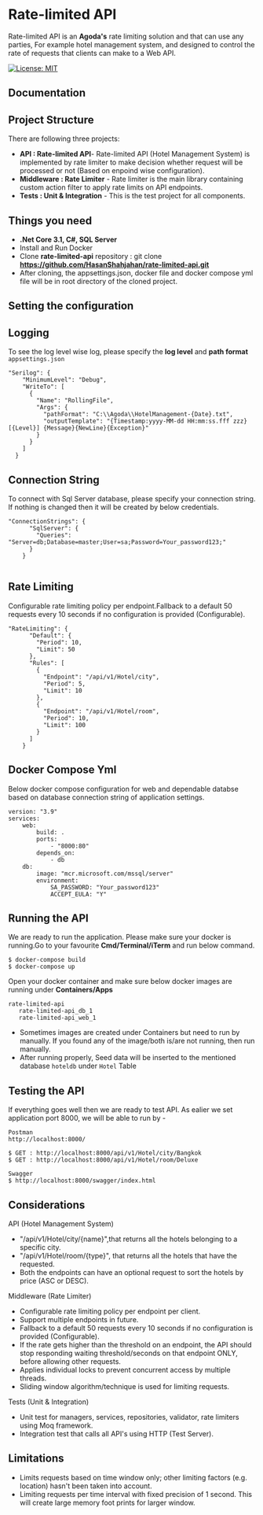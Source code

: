 Rate-limited API
==============

Rate-limited API is an **Agoda's** rate limiting solution and that can use any parties, For example hotel management system, and designed to control the rate of requests that clients can make to a Web API.

[![License: MIT](https://img.shields.io/github/license/HasanShahjahan/rate-limited-api.svg)](https://opensource.org/licenses/MIT)

## Documentation
## Project Structure
There are following three projects:
* **API : Rate-limited API**- Rate-limited API (Hotel Management System) is implemented by rate limiter to make decision whether request will be processed or not (Based on enpoind wise configuration).
* **Middleware : Rate Limiter** - Rate limiter is the main library containing custom action filter to apply rate limits on API endpoints.
* **Tests : Unit & Integration** - This is the test project for all components.

## Things you need
* **.Net Core 3.1, C#, SQL Server**
* Install and Run Docker
* Clone **rate-limited-api** repository : git clone **https://github.com/HasanShahjahan/rate-limited-api.git**
* After cloning, the appsettings.json, docker file and docker compose yml file will be in root directory of the cloned project.

## Setting the configuration
## Logging
To see the log level wise log, please specify the **log level** and  **path format** `appsettings.json`
```
"Serilog": {
    "MinimumLevel": "Debug",
    "WriteTo": [
      {
        "Name": "RollingFile",
        "Args": {
          "pathFormat": "C:\\Agoda\\HotelManagement-{Date}.txt",
          "outputTemplate": "{Timestamp:yyyy-MM-dd HH:mm:ss.fff zzz} [{Level}] {Message}{NewLine}{Exception}"
        }
      }
    ]
  }
```
## Connection String
To connect with Sql Server database, please specify your connection string. If nothing is changed then it will be created by below credentials. 

```
"ConnectionStrings": {
      "SqlServer": {
        "Queries": "Server=db;Database=master;User=sa;Password=Your_password123;"
      }
    }
    
```
## Rate Limiting
Configurable rate limiting policy per endpoint.Fallback to a default 50 requests every 10 seconds if no configuration is provided (Configurable).
```
"RateLimiting": {
      "Default": {
        "Period": 10,
        "Limit": 50
      },
      "Rules": [
        {
          "Endpoint": "/api/v1/Hotel/city",
          "Period": 5,
          "Limit": 10
        },
        {
          "Endpoint": "/api/v1/Hotel/room",
          "Period": 10,
          "Limit": 100
        }
      ]
    }
```
## Docker Compose Yml
Below docker compose configuration for web and dependable databse based on database connection string of application settings.
```
version: "3.9"
services:
    web:
        build: .
        ports:
            - "8000:80"
        depends_on:
            - db
    db:
        image: "mcr.microsoft.com/mssql/server"
        environment:
            SA_PASSWORD: "Your_password123"
            ACCEPT_EULA: "Y"
```

## Running the API
We are ready to run the application. Please make sure your docker is running.Go to your favourite **Cmd/Terminal/iTerm** and run below command.

```
$ docker-compose build
$ docker-compose up
```

Open your docker container and make sure below docker images are running under **Containers/Apps**
```
rate-limited-api
   rate-limited-api_db_1
   rate-limited-api_web_1
```
* Sometimes images are created under Containers but need to run by manually. If you found any of the image/both is/are not running, then run manually.
* After running properly, Seed data will be inserted to the mentioned database `hoteldb` under `Hotel` Table
 
## Testing the API
If everything goes well then we are ready to test API. As ealier we set application port 8000, we will be able to run by - 
```
Postman
http://localhost:8000/

$ GET : http://localhost:8000/api/v1/Hotel/city/Bangkok
$ GET : http://localhost:8000/api/v1/Hotel/room/Deluxe

Swagger
$ http://localhost:8000/swagger/index.html

```

## Considerations
API (Hotel Management System)
* "/api/v1/Hotel/city/{name}",that returns all the hotels belonging to a specific city.
* "/api/v1/Hotel/room/{type}", that returns all the hotels that have the requested.
* Both the endpoints can have an optional request to sort the hotels by price (ASC or DESC).

Middleware (Rate Limiter)
* Configurable rate limiting policy per endpoint per client.
* Support multiple endpoints in future.
* Fallback to a default 50 requests every 10 seconds if no configuration is provided (Configurable).
* If the rate gets higher than the threshold on an endpoint, the API should stop responding waiting threshold/seconds on that endpoint ONLY, before allowing other requests.
* Applies individual locks to prevent concurrent access by multiple threads. 
* Sliding window algorithm/technique is used for limiting requests.

Tests (Unit & Integration)
* Unit test for managers, services, repositories, validator, rate limiters using Moq framework.
* Integration test that calls all API's using HTTP (Test Server).

## Limitations
* Limits requests based on time window only; other limiting factors (e.g. location) hasn't been taken into account.
* Limiting requests per time interval with fixed precision of 1 second. This will create large memory foot prints for larger window.
